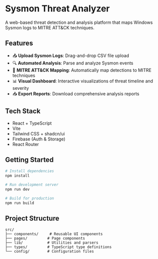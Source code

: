 # Sysmon Threat Analyzer

A web-based threat detection and analysis platform that maps Windows Sysmon logs to MITRE ATT&CK techniques.

## Features

- 📤 **Upload Sysmon Logs**: Drag-and-drop CSV file upload
- 🔍 **Automated Analysis**: Parse and analyze Sysmon events
- 🎯 **MITRE ATT&CK Mapping**: Automatically map detections to MITRE techniques
- 📊 **Visual Dashboard**: Interactive visualizations of threat timeline and severity
- 📥 **Export Reports**: Download comprehensive analysis reports

## Tech Stack

- React + TypeScript
- Vite
- Tailwind CSS + shadcn/ui
- Firebase (Auth & Storage)
- React Router

## Getting Started

```bash
# Install dependencies
npm install

# Run development server
npm run dev

# Build for production
npm run build
```

## Project Structure

```
src/
├── components/     # Reusable UI components
├── pages/         # Page components
├── lib/           # Utilities and parsers
├── types/         # TypeScript type definitions
└── config/        # Configuration files
```